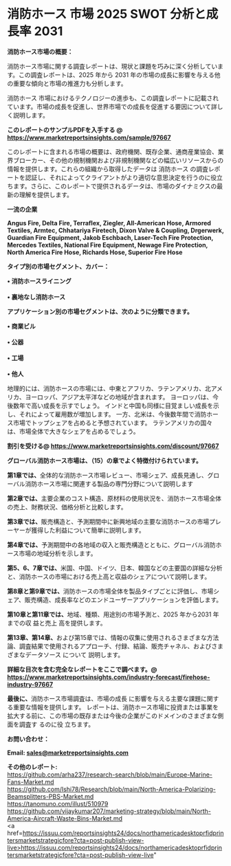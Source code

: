 # 消防ホース 市場 2025 SWOT 分析と成長率 2031

<strong><b>消防ホース市場の概要：</b></strong>

消防ホース市場に関する調査レポートは、現状と課題を巧みに深く分析しています。この調査レポートは、2025 年から 2031 年の市場の成長に影響を与える他の重要な傾向と市場の推進力も分析します。

消防ホース 市場におけるテクノロジーの進歩も、この調査レポートに記載されています。市場の成長を促進し、世界市場での成長を促進する要因について詳しく説明します。

<strong>このレポートのサンプルPDFを入手する @ <a href=https://www.marketreportsinsights.com/sample/97667>https://www.marketreportsinsights.com/sample/97667</a></strong>

このレポートに含まれる市場の概要は、政府機関、既存企業、通商産業協会、業界ブローカー、その他の規制機関および非規制機関などの幅広いリソースからの情報を提供します。これらの組織から取得したデータは 消防ホース の調査レポートを認証し、それによってクライアントがより適切な意思決定を行うのに役立ちます。さらに、このレポートで提供されるデータは、市場のダイナミクスの最新の理解を提供します。

<strong>一流の企業</strong>

<strong><b>Angus Fire, Delta Fire, Terraflex, Ziegler, All-American Hose, Armored Textiles, Armtec, Chhatariya Firetech, Dixon Valve & Coupling, Drgerwerk, Guardian Fire Equipment, Jakob Eschbach, Laser-Tech Fire Protection, Mercedes Textiles, National Fire Equipment, Newage Fire Protection, North America Fire Hose, Richards Hose, Superior Fire Hose</b></strong>

<strong><b>タイプ別の市場セグメント、カバー：</b></strong>

<strong>• 消防ホースライニング<br><br>• 裏地なし消防ホース</strong>

<strong><b>アプリケーション別の市場セグメントは、次のように分類できます。</b></strong>

<strong>• 商業ビル<br><br>• 公器<br><br>• 工場<br><br>• 他人</strong>

 地理的には、消防ホースの市場には、中東とアフリカ、ラテンアメリカ、北アメリカ、ヨーロッパ、アジア太平洋などの地域が含まれます。 ヨーロッパは、今後数年で高い成長を示すでしょう。 インドと中国も同様に目覚ましい成長を示し、それによって雇用数が増加します。 一方、北米は、今後数年間で消防ホース市場でトップシェアを占めると予想されています。 ラテンアメリカの国々は、市場全体で大きなシェアを占めるでしょう。

<strong>割引を受ける@ <a href=https://www.marketreportsinsights.com/discount/97667>https://www.marketreportsinsights.com/discount/97667</a></strong>

<strong><b>グローバル消防ホース市場は、（15）の章でよく特徴付けられています。</b></strong>

<strong><b>第</b></strong><strong><b>1章では、</b></strong>全体的な消防ホース市場レビュー、市場シェア、成長見通し、グローバル消防ホース市場に関連する製品の専門分野について説明します

<strong><b>第2章では、</b></strong>主要企業のコスト構造、原材料の使用状況を、消防ホース市場全体の売上、財務状況、価格分析と比較します。

<strong><b>第3章では、</b></strong>販売構造と、予測期間中に新興地域の主要な消防ホースの市場プレーヤーが獲得した利益について簡単に説明します。

<strong><b>第4章では、</b></strong>予測期間中の各地域の収入と販売構造とともに、グローバル消防ホース市場の地域分析を示します。

<strong><b>第5、6、7章では、</b></strong>米国、中国、ドイツ、日本、韓国などの主要国の詳細な分析と、消防ホースの市場における売上高と収益のシェアについて説明します。

<strong><b>第8章と第9章では、</b></strong>消防ホースの市場全体を製品タイプごとに評価し、市場シェア、販売構造、成長率などのエンドユーザーアプリケーションを評価します。

<strong><b>第10章と第11章では、</b></strong>地域、種類、用途別の市場予測と、2025 年から2031 年までの収 益と売上 高を提供します。

<strong><b>第13章、第14章、</b></strong>および第15章では、情報の収集に使用されるさまざまな方法論、調査結果で使用されるアプローチ、付録、結論、販売チャネル、およびさまざまなデータソース について 説明します。

<strong>詳細な目次を含む完全なレポートをここで調べます。@ <a href=https://www.marketreportsinsights.com/industry-forecast/firehose-industry-97667>https://www.marketreportsinsights.com/industry-forecast/firehose-industry-97667</a></strong>

<strong><b>最後に、</b></strong>消防ホース市場調査は、市場の成長 に影響を</a>与える主要な課題に関する重要な情報を提供します。 レポートは、消防ホース市場に投資または事業を拡大する前に、この市場の既存または今後の企業がこのドメインのさまざまな側面を調査す るのに役 立ちます。

<strong><b>お問い合わせ：</b></strong>

<strong>Email: </strong><a href=mailto:sales@marketreportsinsights.com><strong>sales@marketreportsinsights.com</strong></a>

<strong>その他のレポート:</strong>
<br>
<a href=https://github.com/arha237/research-search/blob/main/Europe-Marine-Fans-Market.md>https://github.com/arha237/research-search/blob/main/Europe-Marine-Fans-Market.md</a>
<br>
<a href=https://github.com/Ishi78/Research/blob/main/North-America-Polarizing-Beamsplitters-PBS-Market.md>https://github.com/Ishi78/Research/blob/main/North-America-Polarizing-Beamsplitters-PBS-Market.md</a>
<br>
<a href=https://tanomuno.com/illust/510979>https://tanomuno.com/illust/510979</a>
<br>
<a href=https://github.com/vijaykumar207/marketing-strategy/blob/main/North-America-Aircraft-Waste-Bins-Market.md>https://github.com/vijaykumar207/marketing-strategy/blob/main/North-America-Aircraft-Waste-Bins-Market.md</a>
<br>
<a href=https://issuu.com/reportsinsights24/docs/northamericadesktoprfidprintersmarketstrategicfore?cta=post-publish-view-live>https://issuu.com/reportsinsights24/docs/northamericadesktoprfidprintersmarketstrategicfore?cta=post-publish-view-live</a>"
